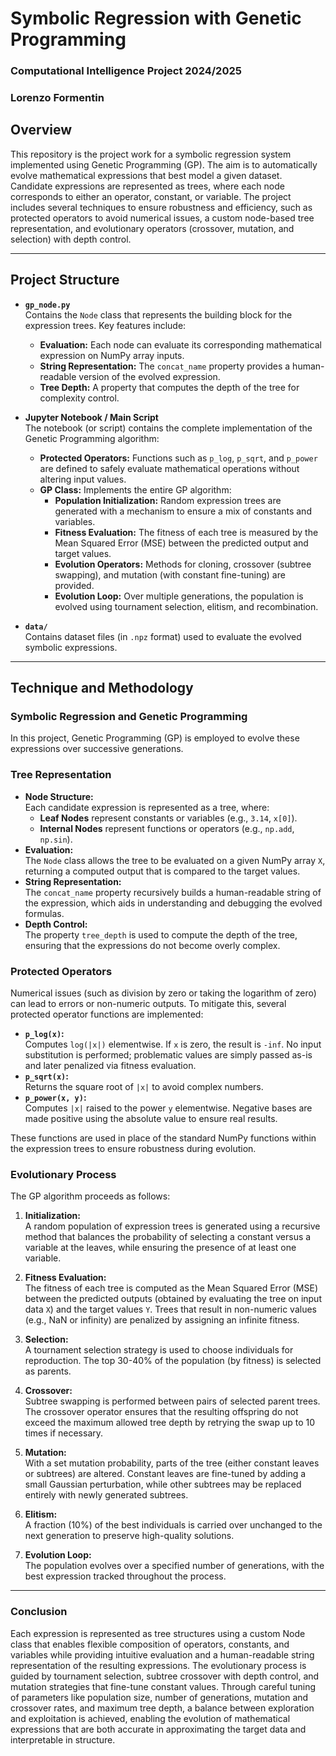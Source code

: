 # Symbolic Regression with Genetic Programming

### Computational Intelligence Project 2024/2025  
### Lorenzo Formentin


## Overview

This repository is the project work for a symbolic regression system implemented using Genetic Programming (GP). The aim is to automatically evolve mathematical expressions that best model a given dataset. Candidate expressions are represented as trees, where each node corresponds to either an operator, constant, or variable. The project includes several techniques to ensure robustness and efficiency, such as protected operators to avoid numerical issues, a custom node-based tree representation, and evolutionary operators (crossover, mutation, and selection) with depth control.

---

## Project Structure

- **`gp_node.py`**  
  Contains the `Node` class that represents the building block for the expression trees. Key features include:
  - **Evaluation:** Each node can evaluate its corresponding mathematical expression on NumPy array inputs.
  - **String Representation:** The `concat_name` property provides a human-readable version of the evolved expression.
  - **Tree Depth:** A property that computes the depth of the tree for complexity control.

- **Jupyter Notebook / Main Script**  
  The notebook (or script) contains the complete implementation of the Genetic Programming algorithm:
  - **Protected Operators:** Functions such as `p_log`, `p_sqrt`, and `p_power` are defined to safely evaluate mathematical operations without altering input values.
  - **GP Class:** Implements the entire GP algorithm:
    - **Population Initialization:** Random expression trees are generated with a mechanism to ensure a mix of constants and variables.
    - **Fitness Evaluation:** The fitness of each tree is measured by the Mean Squared Error (MSE) between the predicted output and target values.
    - **Evolution Operators:** Methods for cloning, crossover (subtree swapping), and mutation (with constant fine-tuning) are provided.
    - **Evolution Loop:** Over multiple generations, the population is evolved using tournament selection, elitism, and recombination.

- **`data/`**  
  Contains dataset files (in `.npz` format) used to evaluate the evolved symbolic expressions.

---

## Technique and Methodology

### Symbolic Regression and Genetic Programming

In this project, Genetic Programming (GP) is employed to evolve these expressions over successive generations.

### Tree Representation

- **Node Structure:**  
  Each candidate expression is represented as a tree, where:
  - **Leaf Nodes** represent constants or variables (e.g., `3.14`, `x[0]`).
  - **Internal Nodes** represent functions or operators (e.g., `np.add`, `np.sin`).
- **Evaluation:**  
  The `Node` class allows the tree to be evaluated on a given NumPy array `X`, returning a computed output that is compared to the target values.
- **String Representation:**  
  The `concat_name` property recursively builds a human-readable string of the expression, which aids in understanding and debugging the evolved formulas.
- **Depth Control:**  
  The property `tree_depth` is used to compute the depth of the tree, ensuring that the expressions do not become overly complex.

### Protected Operators

Numerical issues (such as division by zero or taking the logarithm of zero) can lead to errors or non-numeric outputs. To mitigate this, several protected operator functions are implemented:

- **`p_log(x)`:**  
  Computes `log(|x|)` elementwise. If `x` is zero, the result is `-inf`. No input substitution is performed; problematic values are simply passed as-is and later penalized via fitness evaluation.
- **`p_sqrt(x)`:**  
  Returns the square root of `|x|` to avoid complex numbers.
- **`p_power(x, y)`:**  
  Computes `|x|` raised to the power `y` elementwise. Negative bases are made positive using the absolute value to ensure real results.

These functions are used in place of the standard NumPy functions within the expression trees to ensure robustness during evolution.

### Evolutionary Process

The GP algorithm proceeds as follows:

1. **Initialization:**  
   A random population of expression trees is generated using a recursive method that balances the probability of selecting a constant versus a variable at the leaves, while ensuring the presence of at least one variable.

2. **Fitness Evaluation:**  
   The fitness of each tree is computed as the Mean Squared Error (MSE) between the predicted outputs (obtained by evaluating the tree on input data `X`) and the target values `Y`. Trees that result in non-numeric values (e.g., NaN or infinity) are penalized by assigning an infinite fitness.

3. **Selection:**  
   A tournament selection strategy is used to choose individuals for reproduction. The top 30-40% of the population (by fitness) is selected as parents.

4. **Crossover:**  
   Subtree swapping is performed between pairs of selected parent trees. The crossover operator ensures that the resulting offspring do not exceed the maximum allowed tree depth by retrying the swap up to 10 times if necessary.

5. **Mutation:**  
   With a set mutation probability, parts of the tree (either constant leaves or subtrees) are altered. Constant leaves are fine-tuned by adding a small Gaussian perturbation, while other subtrees may be replaced entirely with newly generated subtrees.

6. **Elitism:**  
   A fraction (10%) of the best individuals is carried over unchanged to the next generation to preserve high-quality solutions.

7. **Evolution Loop:**  
   The population evolves over a specified number of generations, with the best expression tracked throughout the process.

---

### Conclusion
Each expression is represented as tree structures using a custom Node class that enables flexible composition of operators, constants, and variables while providing intuitive evaluation and a human-readable string representation of the resulting expressions. The evolutionary process is guided by tournament selection, subtree crossover with depth control, and mutation strategies that fine-tune constant values. Through careful tuning of parameters like population size, number of generations, mutation and crossover rates, and maximum tree depth, a balance between exploration and exploitation is achieved, enabling the evolution of mathematical expressions that are both accurate in approximating the target data and interpretable in structure.
